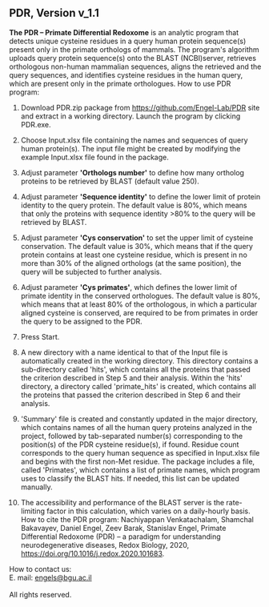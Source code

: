 ## PDR, Version v_1.1 <br>
**The PDR – Primate Differential Redoxome** is an analytic program that detects unique cysteine residues in a query human protein sequence(s) present only in the primate orthologs of mammals. The program's algorithm uploads query protein sequence(s) onto the BLAST (NCBI)server, retrieves orthologous non-human mammalian sequences, aligns the retrieved and the query sequences, and identifies cysteine residues in the human query, which are present only in the primate orthologues. 
How to use PDR program:
1.	Download PDR.zip package from https://github.com/Engel-Lab/PDR site and extract in a working directory. Launch the program by clicking PDR.exe.
 
2.	Choose Input.xlsx file containing the names and sequences of query human protein(s). The input file might be created by modifying the example Input.xlsx file found in the package.
 
3.	Adjust parameter **'Orthologs number'** to define how many ortholog proteins to be retrieved by BLAST (default value 250).

4.	Adjust parameter **'Sequence identity'** to define the lower limit of protein identity to the query protein. The default value is 80%, which means that only the proteins with sequence identity >80% to the query will be retrieved by BLAST. 
 
5.	Adjust parameter **'Cys conservation'** to set the upper limit of cysteine conservation. The default value is 30%, which means that if the query protein contains at least one cysteine residue, which is present in no more than 30% of the aligned orthologs (at the same position), the query will be subjected to further analysis.

6.	Adjust parameter **'Cys primates'**, which defines the lower limit of primate identity in the conserved orthologues. The default value is 80%, which means that at least 80% of the orthologous, in which a particular aligned cysteine is conserved, are required to be from primates in order the query to be assigned to the PDR.

7.	Press Start.

8.	A new directory with a name identical to that of the Input file is automatically created in the working directory. This directory contains a sub-directory called 'hits', which contains all the proteins that passed the criterion described in Step 5 and their analysis. Within the 'hits' directory, a directory called 'primate_hits' is created, which contains all the proteins that passed the criterion described in Step 6 and their analysis. 
9.	'Summary' file is created and constantly updated in the major directory, which contains names of all the human query proteins analyzed in the project, followed by tab-separated number(s) corresponding to the position(s) of the PDR cysteine residue(s), if found. Residue count corresponds to the query human sequence as specified in Input.xlsx file and begins with the first non-Met residue. The package includes a file, called 'Primates', which contains a list of primate names, which program uses to classify the BLAST hits. If needed, this list can be updated manually.
10.	The accessibility and performance of the BLAST server is the rate-limiting factor in this calculation, which varies on a daily-hourly basis.   
How to cite the PDR program:
Nachiyappan Venkatachalam, Shamchal Bakavayev, Daniel Engel, Zeev Barak, Stanislav Engel, Primate Differential Redoxome (PDR) – a paradigm for understanding neurodegenerative diseases, Redox Biology, 2020, https://doi.org/10.1016/j.redox.2020.101683.

How to contact us: <br>
E. mail: engels@bgu.ac.il <br><br>
All rights reserved.  

